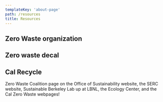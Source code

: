 ```yaml
---
templateKey: 'about-page'
path: /resources
title: Resources
---
```


## Zero Waste organization

## Zero waste decal

## Cal Recycle

Zero Waste Coalition page on the Office of Sustainability website, the SERC website, Sustainable Berkeley Lab up at LBNL, the Ecology Center, and the Cal Zero Waste webpages!